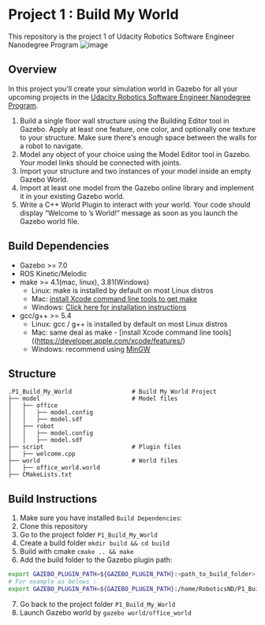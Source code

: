# Project 1 : Build My World
This repository is the project 1 of Udacity Robotics Software Engineer Nanodegree Program
![image](https://user-images.githubusercontent.com/73100569/137753464-32b142cd-d045-49ce-acbc-468c20b48f3e.png)

## Overview
In this project you'll create your simulation world in Gazebo for all your upcoming projects in the [Udacity Robotics Software Engineer Nanodegree Program](https://www.udacity.com/course/robotics-software-engineer--nd209).

1. Build a single floor wall structure using the Building Editor tool in Gazebo. Apply at least one feature, one color, and optionally one texture to your structure. Make sure there's enough space between the walls for a robot to navigate.
2. Model any object of your choice using the Model Editor tool in Gazebo. Your model links should be connected with joints.
3. Import your structure and two instances of your model inside an empty Gazebo World.
4. Import at least one model from the Gazebo online library and implement it in your existing Gazebo world.
5. Write a C++ World Plugin to interact with your world. Your code should display “Welcome to ’s World!” message as soon as you launch the Gazebo world file.

## Build Dependencies  
* Gazebo >= 7.0  
* ROS Kinetic/Melodic  
* make >= 4.1(mac, linux), 3.81(Windows)
  * Linux: make is installed by default on most Linux distros
  * Mac: [install Xcode command line tools to get make](https://developer.apple.com/xcode/features/)
  * Windows: [Click here for installation instructions](http://gnuwin32.sourceforge.net/packages/make.htm)
* gcc/g++ >= 5.4
  * Linux: gcc / g++ is installed by default on most Linux distros
  * Mac: same deal as make - [install Xcode command line tools]((https://developer.apple.com/xcode/features/)
  * Windows: recommend using [MinGW](http://www.mingw.org/)

## Structure
```
.P1_Build_My_World                 # Build My World Project 
├── model                          # Model files 
│   ├── office
│   │   ├── model.config
│   │   ├── model.sdf
│   ├── robot
│   │   ├── model.config
│   │   ├── model.sdf
├── script                         # Plugin files 
│   ├── welcome.cpp
├── world                          # World files
│   ├── office_world.world
├── CMakeLists.txt
```

## Build Instructions
1. Make sure you have installed `Build Dependencies`:
2. Clone this repository
3. Go to the project folder `P1_Build_My_World`
4. Create a build folder `mkdir build && cd build`
5. Build with cmake `cmake .. && make`
6. Add the build folder to the Gazebo plugin path: 
```bash
export GAZEBO_PLUGIN_PATH=${GAZEBO_PLUGIN_PATH}:<path_to_build_folder>
# For example as belows : 
export GAZEBO_PLUGIN_PATH=${GAZEBO_PLUGIN_PATH}:/home/RoboticsND/P1_Build_My_World/build
```
7. Go back to the project folder `P1_Build_My_World`
8. Launch Gazebo world by `gazebo world/office_world`
